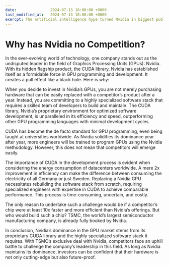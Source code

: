 ```yaml
---
date:               2024-07-13 18:00:00 +0000
last_modified_at:   2024-07-13 18:00:00 +0000
exercpt: The artificial intelligence hype turned Nvidia in biggest publicly traded company. Will other hardware manufactured catch up and bust the Nvidia bubble?
---
```

# Why has Nvidia no Competition?
In the ever-evolving world of technology, one company stands out as the undisputed leader in the field of Graphics Processing Units (GPUs): Nvidia. With its hidden flagship product, the CUDA library, Nvidia has established itself as a formidable force in GPU programming and development. It creates a pull effect like a black hole. Here is why:

When you decide to invest in Nvidia’s GPUs, you are not merely purchasing hardware that can be easily replaced with a competitor’s product after a year. Instead, you are committing to a highly specialized software stack that requires a skilled team of developers to build and maintain. The CUDA library, Nvidia’s proprietary environment for optimized software development, is unparalleled in its efficiency and speed, outperforming other GPU programming languages with minimal development cycles.

CUDA has become the de facto standard for GPU programming, even being taught at universities worldwide. As Nvidia solidifies its dominance year after year, more engineers will be trained to program GPUs using the Nvidia methodology. However, this does not mean that competitors will emerge easily.

The importance of CUDA in the development process is evident when considering the energy consumption of datacenters worldwide. A mere 2x improvement in efficiency can make the difference between consuming the electricity of all Germany or just Sweden. Replacing a Nvidia GPU necessitates rebuilding the software stack from scratch, requiring specialized engineers with expertise in CUDA to achieve comparable performance. This process is time-consuming, uncertain, and costly.

The only reason to undertake such a challenge would be if a competitor’s chip were at least 10x faster and more efficient than Nvidia’s offerings. But who would build such a chip? TSMC, the world’s largest semiconductor manufacturing company, is already fully booked by Nvidia.

In conclusion, Nvidia’s dominance in the GPU market stems from its proprietary CUDA library and the highly specialized software stack it requires. With TSMC’s exclusive deal with Nvidia, competitors face an uphill battle to challenge the company’s leadership in this field. As long as Nvidia maintains its dominance, investors can be confident that their hardware is not only cutting-edge but also future-proof.
